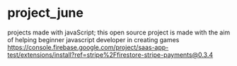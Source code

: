# project_june
projects made with javaScript;
this open source project is made with the aim of helping beginner javascript developer in creating games
https://console.firebase.google.com/project/saas-app-test/extensions/install?ref=stripe%2Ffirestore-stripe-payments@0.3.4
